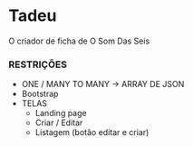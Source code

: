 # Tadeu
O criador de ficha de O Som Das Seis

### RESTRIÇÕES
- ONE / MANY TO MANY -> ARRAY DE JSON
- Bootstrap
- TELAS
	- Landing page
	- Criar / Editar
	- Listagem (botão editar e criar)
